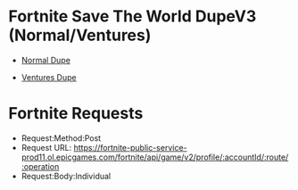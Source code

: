 # Fortnite Save The World DupeV3 (Normal/Ventures)

- [Normal Dupe](https://github.com/Ri524ch/Save-The-World-Dupe/blob/main/normaldupe)

- [Ventures Dupe](https://github.com/Ri524ch/Save-The-World-Dupe/blob/main/venturesdupe)

# Fortnite Requests

- Request:Method:Post 
- Request URL: https://fortnite-public-service-prod11.ol.epicgames.com/fortnite/api/game/v2/profile/:accountId/:route/:operation
- Request:Body:Individual

